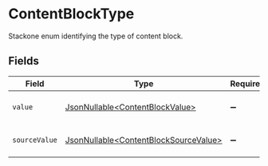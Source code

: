 # ContentBlockType

Stackone enum identifying the type of content block.


## Fields

| Field                                                                                        | Type                                                                                         | Required                                                                                     | Description                                                                                  | Example                                                                                      |
| -------------------------------------------------------------------------------------------- | -------------------------------------------------------------------------------------------- | -------------------------------------------------------------------------------------------- | -------------------------------------------------------------------------------------------- | -------------------------------------------------------------------------------------------- |
| `value`                                                                                      | [JsonNullable\<ContentBlockValue>](../../models/components/ContentBlockValue.md)             | :heavy_minus_sign:                                                                           | The type of the content blocks.                                                              | html                                                                                         |
| `sourceValue`                                                                                | [JsonNullable\<ContentBlockSourceValue>](../../models/components/ContentBlockSourceValue.md) | :heavy_minus_sign:                                                                           | The source value of the type.                                                                | text                                                                                         |